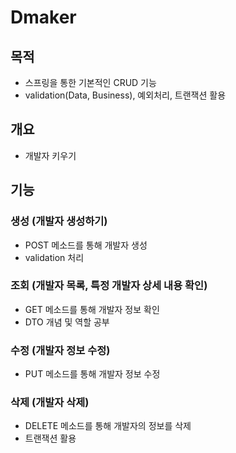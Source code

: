 # Dmaker

## 목적
- 스프링을 통한 기본적인 CRUD 기능
- validation(Data, Business), 예외처리, 트랜잭션 활용

## 개요
- 개발자 키우기

## 기능
### 생성 (개발자 생성하기)
- POST 메소드를 통해 개발자 생성
- validation 처리

### 조회 (개발자 목록, 특정 개발자 상세 내용 확인)
- GET 메소드를 통해 개발자 정보 확인
- DTO 개념 및 역할 공부

### 수정 (개발자 정보 수정)
- PUT 메소드를 통해 개발자 정보 수정

### 삭제 (개발자 삭제)
- DELETE 메소드를 통해 개발자의 정보를 삭제
- 트랜잭션 활용